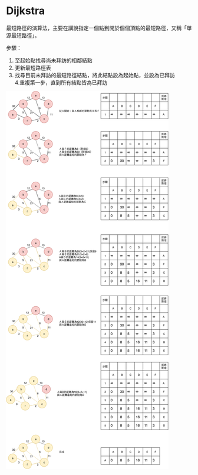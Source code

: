 # Dijkstra
最短路徑的演算法，主要在講說指定一個點到開於個個頂點的最短路徑，又稱「單源最短路徑」。

步驟：  
1. 至起始點找尋尚未拜訪的相鄰結點  
2. 更新最短路徑表  
3. 找尋目前未拜訪的最短路徑結點，將此結點設為起始點，並設為已拜訪  
4.重複第一步，直到所有結點皆為已拜訪 

![](https://github.com/hsuanwen0114/sharon8811437/blob/master/dijkstra/dijkstra.png)  


 
